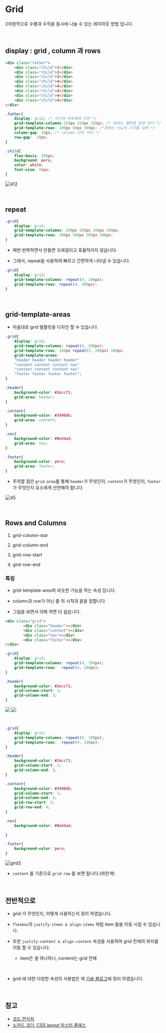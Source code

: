 # Grid

2차원적으로 수평과 수직을 동시에 나눌 수 있는 레이아웃 방법 입니다.

<br>

## display : grid , column 과 rows

```html
<div class="father"> 
    <div class="child">1</div>
    <div class="child">2</div>
    <div class="child">3</div>
    <div class="child">4</div>
    <div class="child">4</div>
    <div class="child">4</div>
    <div class="child">4</div>
    <div class="child">4</div>
</div>
```
```css
.father{
    display: grid; /* 자식의 부모에게 선언 */
    grid-template-columns:250px 250px 250px; /* 원하는 열만큼 입력 한다 */
    grid-template-rows: 100px 80px 300px; /*원하는 row의 크기를 입력 */
    column-gap: 10px; /* column 간의 차이 */
    row-gap:  10px; 
}

.child{
    flex-basis: 300px;
    background: peru;
    color: white;
    font-size: 50px;
}
```
![412](https://user-images.githubusercontent.com/87301268/158549535-5ef85ad4-d977-45af-8a24-1b5cc3c17d53.jpg)

<br>

## repeat
```css
.grid{
    display: grid;
    grid-template-columns: 200px 200px 200px 200px;
    grid-template-rows: 300px 300px 300px 300px;
}
```
- 매번 반복하면서 만들면 오래걸리고 효율적이지 않습니다.

- 그래서, repeat을 사용하여 빠르고 간편하게 나타낼 수 있습니다.

```css
.grid{
    display: grid;
    grid-template-columns: repeat(4, 200px);
    grid-template-rows: repeat(4, 300px);
}
```

<br>

##  grid-template-areas

- 마음대로 grid 템플릿을 디자인 할 수 있습니다.

```css
.grid{
    display: grid;
    grid-template-columns: repeat(4, 200px);
    grid-template-rows: 100px repeat(2, 200px) 100px;
    grid-template-areas: 
    "header header header header"
    "content content content nav"
    "content content content nav"
    "footer footer footer footer";
}

.header{
    background-color: #2ecc71;
    grid-area: header; 
}

.content{
    background-color: #3498db;
    grid-area: content;
}

.nav{
    background-color: #8e44ad;
    grid-area: nav;
}

.footer{
    background-color: peru;
    grid-area: footer;
}
```
- 주의할 점은 `grid-area`를 통해 `header`가 무엇인지, `content`가 무엇인지, `footer`가 무엇인지 요소에게 선언해야 합니다.

![45](https://user-images.githubusercontent.com/87301268/158550706-fd6bf0f9-158d-42bb-a582-926d5366d59e.jpg)

<br>

## Rows and Columns

1. grid-column-star
2. grid-column-end
3. grid-row-start

4. gird-row-end

### 특징 
- grid-template-ares와 비슷한 기능을 하는 속성 입니다.
- column과 row가 아닌 줄 의 시작과 끝을 정합니다.

- 그림을 보면서 이해 하면 더 쉽습니다.

```html
<div class="grid">
        <div class="header"></div>
        <div class="content"></div>
        <div class="nav"></div>
        <div class="footer"></div>
</div>
```
```css
.grid{
    display: grid;
    grid-template-columns: repeat(4, 100px);
    grid-template-rows:  repeat(4, 100px);
}

.header{
    background-color: #2ecc71;
    grid-column-start: 1;
    grid-column-end: 3;
}
```
<img align="left"  src="https://user-images.githubusercontent.com/87301268/158552005-d7f0156d-33f9-44ee-9d70-ce07b123048d.jpg"></img>


<img align="center" src="https://user-images.githubusercontent.com/87301268/158552127-984620b8-55bf-4800-8b74-0640cf733116.jpg"></img>


<br>

```css
.grid{
    display: grid;
    grid-template-columns: repeat(4, 100px);
    grid-template-rows:  repeat(4, 100px);
}

.header{
    background-color: #2ecc71;
    grid-column-start: 1;
    grid-column-end: 5;
}

.content{
    background-color: #3498db;
    grid-column-start: 1;
    grid-column-end: 4;
    grid-row-start: 2;
    grid-row-end: 4;
}

.nav{
    background-color: #8e44ad;
   
}

.footer{
    background-color: peru;
}
```
![gird2](https://user-images.githubusercontent.com/87301268/158554141-c2672ffc-0320-4a0b-9378-80a1c0c9346d.jpg)

- `content` 를 기준으로 `grid-row` 를 보면 됩니다.(파란색)

<br>

## 전반적으로
- grid 가 무엇인지, 어떻게 사용하는지 정리 하였습니다.

- `flexbox`의 `justify-items & align-items` 처럼 item 들을 이동 시킬 수 있습니다.
- 또한 `justify-content & align-content` 속성을 사용하여 grid 전체의 위치를 이동 할 수 있습니다. 

    - item은 셀 하나하나, content는 grid 전체

<br>

- grid 에 대한 다양한 속성의 사용법은 제 [기술 블로그](https://blog.naver.com/x7788/222577489812)에 정리 하였습니다.

<br>

## 참고
- [코드 안식처](https://blog.naver.com/x7788/222577489812)
- [노마드 코더, CSS layout 마스터 클래스](https://nomadcoders.co/css-layout-masterclass/lobby)